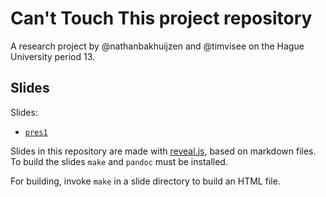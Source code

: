 # Can't Touch This project repository
A research project by @nathanbakhuijzen and @timvisee on the Hague University
period 13.

## Slides
Slides:
- [`pres1`](https://timvisee.gitlab.io/cant-touch-this-project/pres1/index.html)

Slides in this repository are made with [reveal.js][revealjs], based on markdown
files.
To build the slides `make` and `pandoc` must be installed.

For building, invoke `make` in a slide directory to build an HTML file.


[revealjs]: https://revealjs.com/
